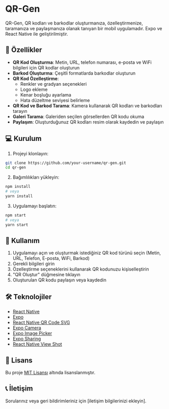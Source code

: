 # QR-Gen

QR-Gen, QR kodları ve barkodlar oluşturmanıza, özelleştirmenize, taramanıza ve paylaşmanıza olanak tanıyan bir mobil uygulamadır. Expo ve React Native ile geliştirilmiştir.

## 🚀 Özellikler

- **QR Kod Oluşturma**: Metin, URL, telefon numarası, e-posta ve WiFi bilgileri için QR kodlar oluşturun
- **Barkod Oluşturma**: Çeşitli formatlarda barkodlar oluşturun
- **QR Kod Özelleştirme**: 
  - Renkler ve gradyan seçenekleri
  - Logo ekleme
  - Kenar boşluğu ayarlama
  - Hata düzeltme seviyesi belirleme
- **QR Kod ve Barkod Tarama**: Kamera kullanarak QR kodları ve barkodları tarayın
- **Galeri Tarama**: Galeriden seçilen görsellerden QR kodu okuma
- **Paylaşım**: Oluşturduğunuz QR kodları resim olarak kaydedin ve paylaşın

## 💻 Kurulum

1. Projeyi klonlayın:
```bash
git clone https://github.com/your-username/qr-gen.git
cd qr-gen
```

2. Bağımlılıkları yükleyin:
```bash
npm install
# veya
yarn install
```

3. Uygulamayı başlatın:
```bash
npm start
# veya
yarn start
```

## 📱 Kullanım

1. Uygulamayı açın ve oluşturmak istediğiniz QR kod türünü seçin (Metin, URL, Telefon, E-posta, WiFi, Barkod)
2. Gerekli bilgileri girin
3. Özelleştirme seçeneklerini kullanarak QR kodunuzu kişiselleştirin
4. "QR Oluştur" düğmesine tıklayın
5. Oluşturulan QR kodu paylaşın veya kaydedin

## 🛠 Teknolojiler

- [React Native](https://reactnative.dev/)
- [Expo](https://expo.dev/)
- [React Native QR Code SVG](https://github.com/awesomejerry/react-native-qrcode-svg)
- [Expo Camera](https://docs.expo.dev/versions/latest/sdk/camera/)
- [Expo Image Picker](https://docs.expo.dev/versions/latest/sdk/imagepicker/)
- [Expo Sharing](https://docs.expo.dev/versions/latest/sdk/sharing/)
- [React Native View Shot](https://github.com/gre/react-native-view-shot)

## 📄 Lisans

Bu proje [MIT Lisansı](LICENSE) altında lisanslanmıştır.

## 📞 İletişim

Sorularınız veya geri bildirimleriniz için [iletişim bilgilerinizi ekleyin].